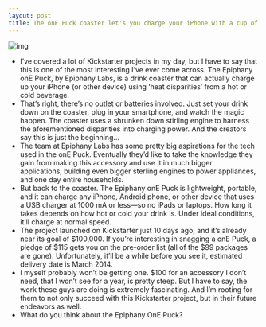 ```yaml
---
layout: post
title: The onE Puck coaster let's you charge your iPhone with a cup of coffee
---
```

![img](http://media.idownloadblog.com/wp-content/uploads/2013/02/kickstarter-onE-puck.jpg)
* I’ve covered a lot of Kickstarter projects in my day, but I have to say that this is one of the most interesting I’ve ever come across. The Epiphany onE Puck, by Epiphany Labs, is a drink coaster that can actually charge up your iPhone (or other device) using ‘heat disparities’ from a hot or cold beverage.
* That’s right, there’s no outlet or batteries involved. Just set your drink down on the coaster, plug in your smartphone, and watch the magic happen. The coaster uses a shrunken down stirling engine to harness the aforementioned disparities into charging power. And the creators say this is just the beginning…
* The team at Epiphany Labs has some pretty big aspirations for the tech used in the onE Puck. Eventually they’d like to take the knowledge they gain from making this accessory and use it in much bigger applications, building even bigger sterling engines to power appliances, and one day entire households.
* But back to the coaster. The Epiphany onE Puck is lightweight, portable, and it can charge any iPhone, Android phone, or other device that uses a USB charger at 1000 mA or less—so no iPads or laptops. How long it takes depends on how hot or cold your drink is. Under ideal conditions, it’ll charge at normal speed.
* The project launched on Kickstarter just 10 days ago, and it’s already near its goal of $100,000. If you’re interesting in snagging a onE Puck, a pledge of $115 gets you on the pre-order list (all of the $99 packages are gone). Unfortunately, it’ll be a while before you see it, estimated delivery date is March 2014.
* I myself probably won’t be getting one. $100 for an accessory I don’t need, that I won’t see for a year, is pretty steep. But I have to say, the work these guys are doing is extremely fascinating. And I’m rooting for them to not only succeed with this Kickstarter project, but in their future endeavors as well.
* What do you think about the Epiphany OnE Puck?


